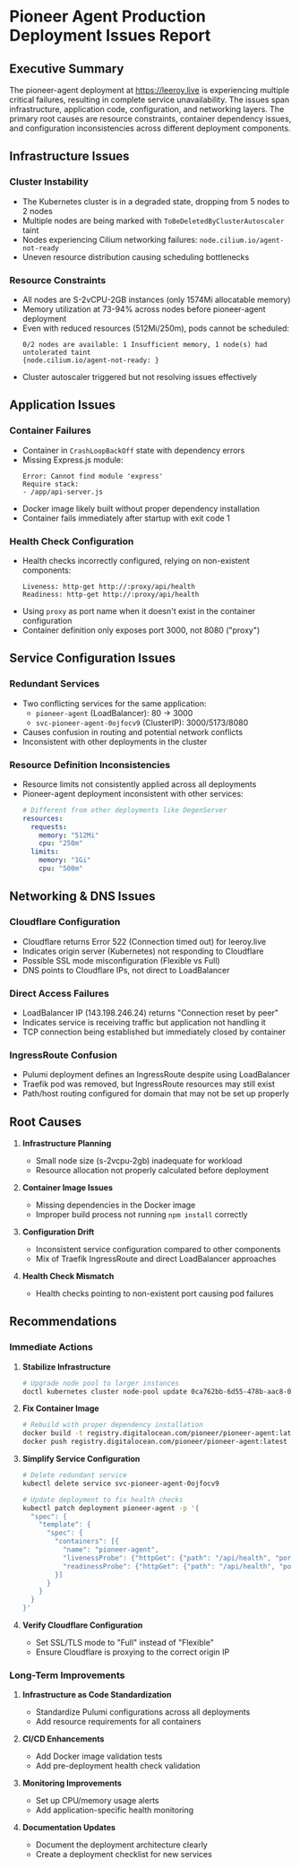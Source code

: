 # Pioneer Agent Production Deployment Issues Report

## Executive Summary

The pioneer-agent deployment at https://leeroy.live is experiencing multiple critical failures, resulting in complete service unavailability. The issues span infrastructure, application code, configuration, and networking layers. The primary root causes are resource constraints, container dependency issues, and configuration inconsistencies across different deployment components.

## Infrastructure Issues

### Cluster Instability
- The Kubernetes cluster is in a degraded state, dropping from 5 nodes to 2 nodes
- Multiple nodes are being marked with `ToBeDeletedByClusterAutoscaler` taint
- Nodes experiencing Cilium networking failures: `node.cilium.io/agent-not-ready`
- Uneven resource distribution causing scheduling bottlenecks

### Resource Constraints
- All nodes are S-2vCPU-2GB instances (only 1574Mi allocatable memory)
- Memory utilization at 73-94% across nodes before pioneer-agent deployment
- Even with reduced resources (512Mi/250m), pods cannot be scheduled:
  ```
  0/2 nodes are available: 1 Insufficient memory, 1 node(s) had untolerated taint
  {node.cilium.io/agent-not-ready: }
  ```
- Cluster autoscaler triggered but not resolving issues effectively

## Application Issues

### Container Failures
- Container in `CrashLoopBackOff` state with dependency errors
- Missing Express.js module:
  ```
  Error: Cannot find module 'express'
  Require stack:
  - /app/api-server.js
  ```
- Docker image likely built without proper dependency installation
- Container fails immediately after startup with exit code 1

### Health Check Configuration
- Health checks incorrectly configured, relying on non-existent components:
  ```
  Liveness: http-get http://:proxy/api/health
  Readiness: http-get http://:proxy/api/health
  ```
- Using `proxy` as port name when it doesn't exist in the container configuration
- Container definition only exposes port 3000, not 8080 ("proxy")

## Service Configuration Issues

### Redundant Services
- Two conflicting services for the same application:
  - `pioneer-agent` (LoadBalancer): 80 → 3000
  - `svc-pioneer-agent-0ojfocv9` (ClusterIP): 3000/5173/8080
- Causes confusion in routing and potential network conflicts
- Inconsistent with other deployments in the cluster

### Resource Definition Inconsistencies
- Resource limits not consistently applied across all deployments
- Pioneer-agent deployment inconsistent with other services:
  ```yaml
  # Different from other deployments like DegenServer
  resources:
    requests:
      memory: "512Mi"
      cpu: "250m" 
    limits:
      memory: "1Gi"
      cpu: "500m"
  ```

## Networking & DNS Issues

### Cloudflare Configuration
- Cloudflare returns Error 522 (Connection timed out) for leeroy.live
- Indicates origin server (Kubernetes) not responding to Cloudflare
- Possible SSL mode misconfiguration (Flexible vs Full)
- DNS points to Cloudflare IPs, not direct to LoadBalancer

### Direct Access Failures
- LoadBalancer IP (143.198.246.24) returns "Connection reset by peer"
- Indicates service is receiving traffic but application not handling it
- TCP connection being established but immediately closed by container

### IngressRoute Confusion
- Pulumi deployment defines an IngressRoute despite using LoadBalancer
- Traefik pod was removed, but IngressRoute resources may still exist
- Path/host routing configured for domain that may not be set up properly

## Root Causes

1. **Infrastructure Planning**
   - Small node size (s-2vcpu-2gb) inadequate for workload
   - Resource allocation not properly calculated before deployment

2. **Container Image Issues**
   - Missing dependencies in the Docker image
   - Improper build process not running `npm install` correctly

3. **Configuration Drift**
   - Inconsistent service configuration compared to other components
   - Mix of Traefik IngressRoute and direct LoadBalancer approaches

4. **Health Check Mismatch**
   - Health checks pointing to non-existent port causing pod failures

## Recommendations

### Immediate Actions

1. **Stabilize Infrastructure**
   ```bash
   # Upgrade node pool to larger instances
   doctl kubernetes cluster node-pool update 0ca762bb-6d55-478b-aac8-07152e3e36f2 --size s-4vcpu-8gb --count 3
   ```

2. **Fix Container Image**
   ```bash
   # Rebuild with proper dependency installation
   docker build -t registry.digitalocean.com/pioneer/pioneer-agent:latest -f Dockerfile.fixed .
   docker push registry.digitalocean.com/pioneer/pioneer-agent:latest
   ```

3. **Simplify Service Configuration**
   ```bash
   # Delete redundant service
   kubectl delete service svc-pioneer-agent-0ojfocv9
   
   # Update deployment to fix health checks
   kubectl patch deployment pioneer-agent -p '{
     "spec": {
       "template": {
         "spec": {
           "containers": [{
             "name": "pioneer-agent",
             "livenessProbe": {"httpGet": {"path": "/api/health", "port": 3000}},
             "readinessProbe": {"httpGet": {"path": "/api/health", "port": 3000}}
           }]
         }
       }
     }
   }'
   ```

4. **Verify Cloudflare Configuration**
   - Set SSL/TLS mode to "Full" instead of "Flexible"
   - Ensure Cloudflare is proxying to the correct origin IP

### Long-Term Improvements

1. **Infrastructure as Code Standardization**
   - Standardize Pulumi configurations across all deployments
   - Add resource requirements for all containers

2. **CI/CD Enhancements**
   - Add Docker image validation tests
   - Add pre-deployment health check validation

3. **Monitoring Improvements**
   - Set up CPU/memory usage alerts
   - Add application-specific health monitoring

4. **Documentation Updates**
   - Document the deployment architecture clearly
   - Create a deployment checklist for new services 